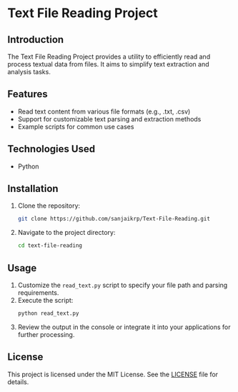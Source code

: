 # Text File Reading Project

## Introduction
The Text File Reading Project provides a utility to efficiently read and process textual data from files. It aims to simplify text extraction and analysis tasks.

## Features
- Read text content from various file formats (e.g., .txt, .csv)
- Support for customizable text parsing and extraction methods
- Example scripts for common use cases

## Technologies Used
- Python

## Installation
1. Clone the repository:
   ```sh
   git clone https://github.com/sanjaikrp/Text-File-Reading.git
   ```
2. Navigate to the project directory:
   ```sh
   cd text-file-reading
   ```

## Usage
1. Customize the `read_text.py` script to specify your file path and parsing requirements.
2. Execute the script:
   ```sh
   python read_text.py
   ```
3. Review the output in the console or integrate it into your applications for further processing.

## License
This project is licensed under the MIT License. See the [LICENSE](LICENSE) file for details.